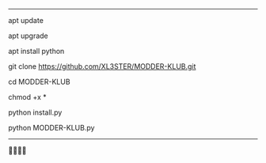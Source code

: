 ____________________________________________________
apt update 

apt upgrade 

apt install python 

git clone https://github.com/XL3STER/MODDER-KLUB.git

cd MODDER-KLUB

chmod +x *

python install.py

python MODDER-KLUB.py
_________________________________________________________

